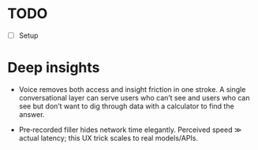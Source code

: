 # TODO

-   [ ] Setup

# Deep insights

-   Voice removes both access and insight friction in one stroke. A single conversational layer can serve users who can’t see and users who can see but don’t want to dig through data with a calculator to find the answer.

-   Pre‑recorded filler hides network time elegantly. Perceived speed ≫ actual latency; this UX trick scales to real models/APIs.
